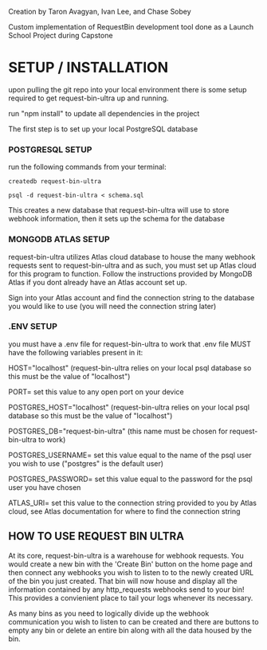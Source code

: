 Creation by Taron Avagyan, Ivan Lee, and Chase Sobey

Custom implementation of RequestBin development tool done as a Launch School Project during Capstone

# SETUP / INSTALLATION

upon pulling the git repo into your local environment there is some setup required to get
request-bin-ultra up and running. 

run "npm install" to update all dependencies in the project

The first step is to set up your local PostgreSQL database

### POSTGRESQL SETUP
run the following commands from your terminal:

`createdb request-bin-ultra`

`psql -d request-bin-ultra < schema.sql`

This creates a new database that request-bin-ultra will use to store webhook information,
then it sets up the schema for the database


### MONGODB ATLAS SETUP
request-bin-ultra utilizes Atlas cloud database to house the many webhook requests sent to request-bin-ultra and as such, you must set up Atlas cloud for this program to function. Follow the instructions provided by MongoDB Atlas if you dont already have an Atlas account set up.

Sign into your Atlas account and find the connection string to the database you would like to use (you will need the connection string later)


### .ENV SETUP
you must have a .env file for request-bin-ultra to work
that .env file MUST have the following variables present in it:

HOST="localhost" (request-bin-ultra relies on your local psql database so this must be the value of "localhost")

PORT= set this value to any open port on your device

POSTGRES_HOST="localhost" (request-bin-ultra relies on your local psql database so this must be the value of "localhost")

POSTGRES_DB="request-bin-ultra" (this name must be chosen for request-bin-ultra to work)

POSTGRES_USERNAME= set this value equal to the name of the psql user you wish to use ("postgres" is the default user)

POSTGRES_PASSWORD= set this value equal to the password for the psql user you have chosen

ATLAS_URI= set this value to the connection string provided to you by Atlas cloud, see Atlas documentation for where to find the connection string

## HOW TO USE REQUEST BIN ULTRA

At its core, request-bin-ultra is a warehouse for webhook requests. You would create a new bin with the 'Create Bin' button on the home page and then connect any webhooks you wish to listen to to the newly created URL of the bin you just created. That bin will now house and display all the information contained by any http_requests webhooks send to your bin! This provides a convienient place to tail your logs whenever its necessary.

As many bins as you need to logically divide up the webhook communication you wish to listen to can be created and there are buttons to empty any bin or delete an entire bin along with all the data housed by the bin.
